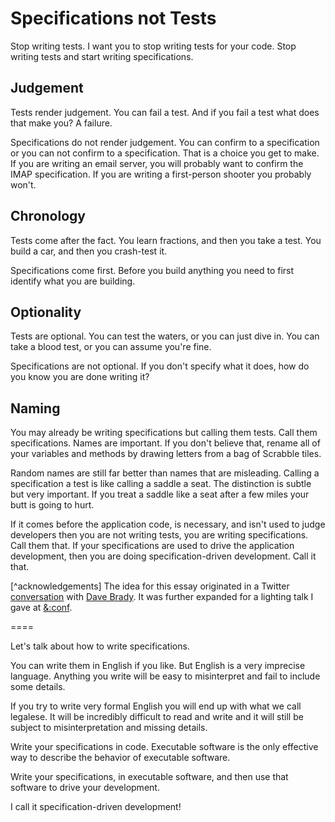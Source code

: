 # Specifications not Tests

Stop writing tests. I want you to stop writing tests for your code. Stop writing
tests and start writing specifications.

## Judgement

Tests render judgement. You can fail a test. And if you fail a test what does
that make you? A failure.

Specifications do not render judgement. You can confirm to a specification or
you can not confirm to a specification. That is a choice you get to make. If you
are writing an email server, you will probably want to confirm the IMAP
specification. If you are writing a first-person shooter you probably won't.

## Chronology

Tests come after the fact. You learn fractions, and then you take a test. You
build a car, and then you crash-test it.

Specifications come first. Before you build anything you need to first identify
what you are building.

## Optionality

Tests are optional. You can test the waters, or you can just dive in. You can
take a blood test, or you can assume you're fine.

Specifications are not optional. If you don't specify what it does, how do you
know you are done writing it?

## Naming

You may already be writing specifications but calling them tests. Call them
specifications. Names are important. If you don't believe that, rename all of
your variables and methods by drawing letters from a bag of Scrabble tiles.

Random names are still far better than names that are misleading.  Calling a
specification a test is like calling a saddle a seat. The distinction is subtle
but very important. If you treat a saddle like a seat after a few miles your
butt is going to hurt.

If it comes before the application code, is necessary, and isn't used to judge
developers then you are not writing tests, you are writing specifications. Call
them that. If your specifications are used to drive the application development,
then you are doing specification-driven development. Call it that.

[^acknowledgements] The idea for this essay originated in a Twitter
[conversation](https://twitter.com/ExMember/status/471745713764712450) with [Dave
Brady](https://twitter.com/dbrady). It was further expanded for a lighting talk
I gave at [&:conf](https://www.andconf.io/).

====

Let's talk about how to write specifications.

You can write them in English if you like. But English is a very imprecise
language. Anything you write will be easy to misinterpret and fail to include
some details.

If you try to write very formal English you will end up with what we call
legalese. It will be incredibly difficult to read and write and it will still be
subject to misinterpretation and missing details.

Write your specifications in code. Executable software is the only effective way
to describe the behavior of executable software.

Write your specifications, in executable software, and then use that software to
drive your development.

I call it specification-driven development!

